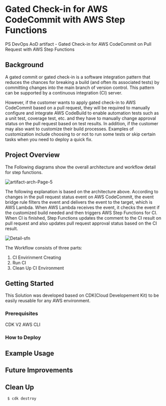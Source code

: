 # Gated Check-in for AWS CodeCommit with AWS Step Functions
PS DevOps AoD artifact - Gated Check-in for AWS CodeCommit on Pull Request with AWS Step Functions
## Background

A gated commit or gated check-in is a software integration pattern that reduces the chances for breaking a build (and often its associated tests) by committing changes into the main branch of version control. This pattern can be supported by a continuous integration (CI) server.

However, if the customer wants to apply gated check-in to AWS CodeCommit based on a pull request, they will be required to manually configure and integrate AWS CodeBuild to enable automation tests such as a unit test, coverage test, etc. and they have to manually change approval status on the pull request based on test results. In addition, if the customer may also want to customize their build processes. Examples of customization include choosing to or not to run some tests or skip certain tasks when you need to deploy a quick fix. 


## Project Overview

The Following diagrams show the overall architecture and workflow detail for step functions.

![artifact-arch-Page-5](https://user-images.githubusercontent.com/47220755/175829211-3cd86934-8dca-4bce-a5e1-3e50890ebe37.jpg)

The following explanation is based on the architecture above. According to changes in the pull request status event on AWS CodeCommit, the event bridge rule filters the event and delivers the event to the target, which is AWS Lambda. When AWS Lambda receives the event, it checks the event if the customized build needed and then triggers AWS Step Functions for CI. When CI is finished, Step Functions updates the comment to the CI result on pull request and also updates pull request approval status based on the CI result.


![Detail-sfn](https://user-images.githubusercontent.com/47220755/175833302-d68fad9a-3bde-4ad1-a411-b915397d5a5c.png)

The Workflow consists of three parts:

1. CI Envirinment Creating
2. Run CI
3. Clean Up CI Environment



## Getting Started
This Solution was developed based on CDK(Cloud Developement Kit) to be easily reusable for any AWS environment.
### Prerequisites
CDK V2
AWS CLI



### How to Deploy


## Example Usage

## Future Improvements

## Clean Up

```
 $ cdk destroy
```